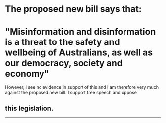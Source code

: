 # The proposed new bill says that:


# "Misinformation and disinformation is a threat to the safety and wellbeing of Australians, as well as our democracy, society and economy"

 However, I see no evidence in support of this and I am therefore very much against the proposed new bill. I support free speech and oppose
## this legislation.


-----

